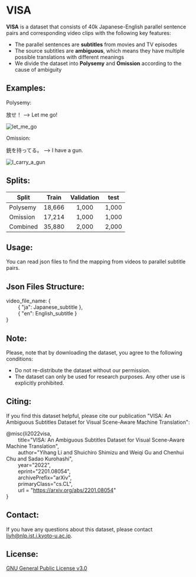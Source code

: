 VISA
==========

__VISA__ is a dataset that consists of 40k Japanese-English parallel sentence pairs and corresponding video clips with the following key features: 
  - The parallel sentences are __subtitles__ from movies and TV episodes
  - The source subtitles are __ambiguous__, which means they have multiple possible translations with different meanings
  - We divide the dataset into __Polysemy__ and __Omission__ according to the cause of ambiguity

Examples:
-------------------
Polysemy:  
  
放せ！ --> Let me go!

![let_me_go](https://user-images.githubusercontent.com/38623473/160537899-a5085b99-d3f4-49aa-a5c2-df33c984c2f3.gif)

Omission:  
  
銃を持ってる。 --> I have a gun.

![I_carry_a_gun](https://user-images.githubusercontent.com/38623473/160538132-6e0ab417-41f7-45ca-aef5-c8a540496a69.gif)

Splits:
-------------------

| Split      | Train     | Validation     | test     |
| ---------- | :-----------:  | :-----------: | :-----------: |
|Polysemy      |   18,666      |     1,000        |         1,000 |
|Omission      |   17,214      |     1,000        |         1,000 |
|Combined      |   35,880      |     2,000        |         2,000 |

Usage:
-------------------
You can read json files to find the mapping from videos to parallel subtitle pairs.

Json Files Structure:
-------------------  
video_file_name: {  
&emsp;&emsp;      { "ja": Japanese_subtitle },  
&emsp;&emsp;      { "en": English_subtitle }  
}  

Note:
-------------------
Please, note that by downloading the dataset, you agree to the following conditions:
  - Do not re-distribute the dataset without our permission.
  - The dataset can only be used for research purposes. Any other use is explicitly prohibited.
<!---  - We do not officially distribute the video clips. Do not disclose this anywhere, even in your paper.--->


Citing:
-------------------
If you find this dataset helpful, please cite our publication "VISA: An Ambiguous Subtitles Dataset for Visual Scene-Aware Machine Translation":  
  
@misc{li2022visa,  
&emsp;&emsp;      title="VISA: An Ambiguous Subtitles Dataset for Visual Scene-Aware Machine Translation",  
&emsp;&emsp;      author="Yihang Li and Shuichiro Shimizu and Weiqi Gu and Chenhui Chu and Sadao Kurohashi",  
&emsp;&emsp;      year="2022",  
&emsp;&emsp;      eprint="2201.08054",  
&emsp;&emsp;      archivePrefix="arXiv",  
&emsp;&emsp;      primaryClass="cs.CL",  
&emsp;&emsp;      url = "https://arxiv.org/abs/2201.08054"  
}

Contact:
-------------------
If you have any questions about this dataset, please contact liyh@nlp.ist.i.kyoto-u.ac.jp.

License:
-------------------
[GNU General Public License v3.0](LICENSE)
